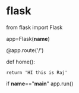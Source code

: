 # flask
from flask import Flask

app=Flask(__name__)

@app.route('/')

def home():

    return 'HI this is Raj'

if __name__=="__main__"
    app.run()
